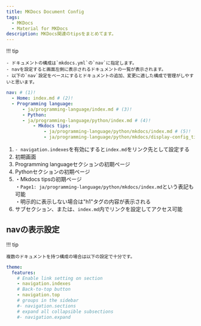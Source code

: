 ```yaml
---
title: MKDocs Document Config
tags:
  - MKDocs
  - Material for MKDocs
description: MKDocs関連のtipsをまとめてます。
---
```


!!! tip

    - ドキュメントの構成は`mkdocs.yml`の`nav`に指定します。
    - navを設定すると画面左側に表示されるドキュメントの一覧が表示されます。
    - 以下の`nav`設定をベースにするとドキュメントの追加、変更に適した構成で管理がしやすいと思います。

```yaml title="mkdocs.yaml"
nav: # (1)!
  - Home: index.md # (2)!
  - Programming language:
      - ja/programming-language/index.md # (3)!
      - Python:
      - ja/programming-language/python/index.md # (4)!
          - Mkdocs tips:
              - ja/programming-language/python/mkdocs/index.md # (5)!
              - ja/programming-language/python/mkdocs/display-config_tips.md # (6)!
```

1. `- navigation.indexes`を有効にすると`index.md`をリンク先として設定する
2. 初期画面
3. Programming languageセクションの初期ページ
4. Pythonセクションの初期ページ
5. ・Mkdocs tipsの初期ページ<br/>
   ・`Page1: ja/programming-language/python/mkdocs/index.md`という表記も可能<br/>
   ・明示的に表示しない場合は"h1"タグの内容が表示される
6. サブセクション、または、`index.md`内でリンクを設定してアクセス可能

## navの表示設定

!!! tip

    複数のドキュメントを持つ構成の場合は以下の設定で十分です。

```yaml title="mkdocs.yaml"
theme:
  features:
    # Enable link setting on section
    - navigation.indexes
    # Back-to-top button
    - navigation.top
    # groups in the sidebar
    #- navigation.sections
    # expand all collapsible subsections
    #- navigation.expand
```
